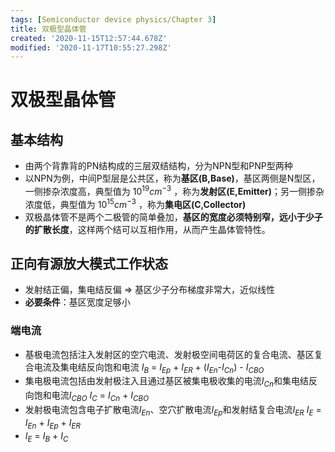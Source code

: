 ```yaml
---
tags: [Semiconductor device physics/Chapter 3]
title: 双极型晶体管
created: '2020-11-15T12:57:44.678Z'
modified: '2020-11-17T10:55:27.298Z'
---
```


# 双极型晶体管
  ## 基本结构
  * 由两个背靠背的PN结构成的三层双结结构，分为NPN型和PNP型两种
  * 以NPN为例，中间P型层是公共区，称为**基区(B,Base)**，基区两侧是N型区，一侧掺杂浓度高，典型值为 $10^{19}$$cm^{-3}$ ，称为**发射区(E,Emitter)**；另一侧掺杂浓度低，典型值为 $10^{15}$$cm^{-3}$ ，称为**集电区(C,Collector)**
  * 双极晶体管不是两个二极管的简单叠加，**基区的宽度必须特别窄，远小于少子的扩散长度**，这样两个结可以互相作用，从而产生晶体管特性。
  ## 正向有源放大模式工作状态
  * 发射结正偏，集电结反偏 => 基区少子分布梯度非常大，近似线性
  * **必要条件**：基区宽度足够小
  ### 端电流
  * 基极电流包括注入发射区的空穴电流、发射极空间电荷区的复合电流、基区复合电流及集电结反向饱和电流
  $I_B$ = $I_{Ep}$ + $I_{ER}$ + ($I_{En}$-$I_{Cn}$) - $I_{CBO}$
  * 集电极电流包括由发射极注入且通过基区被集电极收集的电流$I_{Cn}$和集电结反向饱和电流$I_{CBO}$
  $I_{C}$ = $I_{Cn}$ + $I_{CBO}$
  * 发射极电流包含电子扩散电流$I_{En}$、空穴扩散电流$I_{Ep}$和发射结复合电流$I_{ER}$
  $I_{E}$ = $I_{En}$ + $I_{Ep}$ + $I_{ER}$
  * $I_E$ = $I_B$ + $I_C$
  
